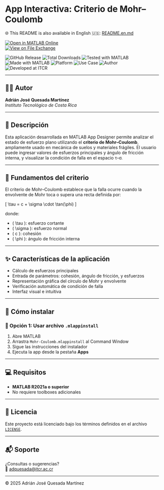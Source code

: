 # App Interactiva: Criterio de Mohr–Coulomb

🌐 This README is also available in English 🇺🇸: [README.en.md](README.en.md)

[![Open in MATLAB Online](https://www.mathworks.com/images/responsive/global/open-in-matlab-online.svg)](https://matlab.mathworks.com/open/github/v1?repo=adriancrc/Mohr---Coulomb)  
[![View on File Exchange](https://www.mathworks.com/matlabcentral/images/matlab-file-exchange.svg)](https://la.mathworks.com/matlabcentral/fileexchange/)

![GitHub Release](https://img.shields.io/github/v/release/adriancrc/Mohr---Coulomb)
![Total Downloads](https://img.shields.io/github/downloads/adriancrc/Mohr---Coulomb/total)
![Tested with MATLAB](https://img.shields.io/endpoint?url=https%3A%2F%2Fraw.githubusercontent.com%2Fadriancrc%2FMohr---Coulomb%2Fmain%2Freport%2Fbadge%2Ftested_with.json)
![Made with MATLAB](https://img.shields.io/badge/Made%20with-MATLAB-blue)
![Platform](https://img.shields.io/badge/Platform-Windows%20%7C%20macOS%20%7C%20Linux-lightgrey)
![Use Case](https://img.shields.io/badge/Use-Educational-success)
![Author](https://img.shields.io/badge/Author-Adrián%20Quesada%20Martínez-blueviolet)
![Developed at ITCR](https://img.shields.io/badge/Developed%20at-ITCR-blue)

---

## 👨‍💻 Autor
**Adrián José Quesada Martínez**  
*Instituto Tecnológico de Costa Rica*

---

## 📘 Descripción

Esta aplicación desarrollada en MATLAB App Designer permite analizar el estado de esfuerzo plano utilizando el **criterio de Mohr–Coulomb**, ampliamente usado en mecánica de suelos y materiales frágiles. El usuario puede ingresar valores de esfuerzos principales y ángulo de fricción interna, y visualizar la condición de falla en el espacio τ–σ.

---

## 🧠 Fundamentos del criterio

El criterio de Mohr–Coulomb establece que la falla ocurre cuando la envolvente de Mohr toca o supera una recta definida por:

\[
\tau = c + \sigma \cdot \tan(\phi)
\]

donde:
- \( \tau \): esfuerzo cortante
- \( \sigma \): esfuerzo normal
- \( c \): cohesión
- \( \phi \): ángulo de fricción interna

---

## ✨ Características de la aplicación

- Cálculo de esfuerzos principales
- Entrada de parámetros: cohesión, ángulo de fricción, y esfuerzos
- Representación gráfica del círculo de Mohr y envolvente
- Verificación automática de condición de falla
- Interfaz visual e intuitiva

---

## 🚀 Cómo instalar

### 🔹 Opción 1: Usar archivo `.mlappinstall`

1. Abre MATLAB  
2. Arrastra `Mohr-Coulomb.mlappinstall` al Command Window  
3. Sigue las instrucciones del instalador  
4. Ejecuta la app desde la pestaña **Apps**

---

## 💻 Requisitos

- **MATLAB R2021a o superior**  
- No requiere toolboxes adicionales

---

## 📄 Licencia

Este proyecto está licenciado bajo los términos definidos en el archivo [`LICENSE`](LICENSE).

---

## 📬 Soporte

¿Consultas o sugerencias?  
📧 [adquesada@itcr.ac.cr](mailto:adquesada@itcr.ac.cr)

---

© 2025 Adrián José Quesada Martínez
